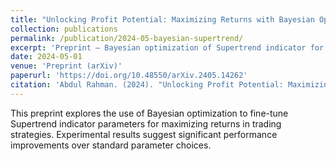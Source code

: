 ```yaml
---
title: "Unlocking Profit Potential: Maximizing Returns with Bayesian Optimization of Supertrend Indicator Parameters"
collection: publications
permalink: /publication/2024-05-bayesian-supertrend/
excerpt: 'Preprint — Bayesian optimization of Supertrend indicator for return maximization.'
date: 2024-05-01
venue: 'Preprint (arXiv)'
paperurl: 'https://doi.org/10.48550/arXiv.2405.14262'
citation: 'Abdul Rahman. (2024). "Unlocking Profit Potential: Maximizing Returns with Bayesian Optimization of Supertrend Indicator Parameters." <i>arXiv preprint</i>. doi:10.48550/arXiv.2405.14262'
---
```

This preprint explores the use of Bayesian optimization to fine-tune Supertrend indicator parameters for maximizing returns in trading strategies. Experimental results suggest significant performance improvements over standard parameter choices.
